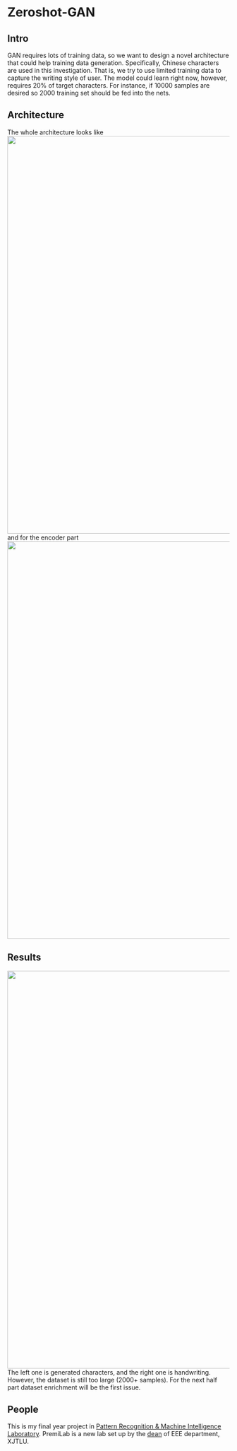 # Zeroshot-GAN

## Intro

GAN requires lots of training data, so we want to design a novel architecture that could help training data generation. Specifically, Chinese characters are used in this investigation. That is, we try to use limited training data to capture the writing style of user. The model could learn right now, however, requires 20% of target characters. For instance, if 10000 samples are desired so 2000 training set should be fed into the nets.

## Architecture
The whole architecture looks like 
<img src="https://raw.githubusercontent.com/LinkWoong/Zeroshot-GAN/master/images/model.png" width="900px"/> 
and for the encoder part
<img src="https://raw.githubusercontent.com/LinkWoong/Zeroshot-GAN/master/images/generator.png" width="900px"/> 

## Results
<img src="https://raw.githubusercontent.com/LinkWoong/Zeroshot-GAN/master/images/combine006.png" width="900px"/> 
The left one is generated characters, and the right one is handwriting. 
However, the dataset is still too large (2000+ samples). For the next half part dataset enrichment will be the first issue.

## People

This is my final year project in [Pattern Recognition & Machine Intelligence Laboratory](http://www.premilab.com/). PremiLab is a new lab set up by the [dean](https://scholar.google.com.hk/citations?user=3l5B0joAAAAJ&hl=en) of EEE department, XJTLU.
